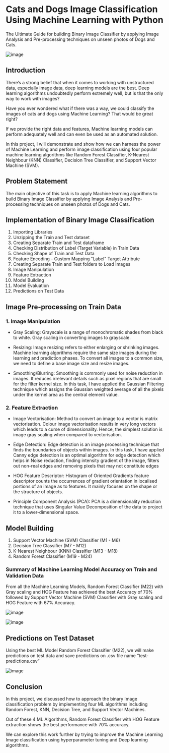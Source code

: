 # Cats and Dogs Image Classification Using Machine Learning with Python
The Ultimate Guide for building Binary Image Classifier by applying Image Analysis and Pre-processing techniques on unseen photos of Dogs and Cats.

![image](https://user-images.githubusercontent.com/31254745/156273676-a601feea-a259-43c7-bf09-b862764fcca6.png)

## Introduction
There’s a strong belief that when it comes to working with unstructured data, especially image data, deep learning models are the best. Deep learning algorithms undoubtedly perform extremely well, but is that the only way to work with images?

Have you ever wondered what if there was a way, we could classify the images of cats and dogs using Machine Learning? That would be great right?

If we provide the right data and features, Machine learning models can perform adequately well and can even be used as an automated solution.

In this project, I will demonstrate and show how we can harness the power of Machine Learning and perform image classification using four popular machine learning algorithms like Random Forest Classifier, K-Nearest Neighbour (KNN) Classifier, Decision Tree Classifier, and Support Vector Machine (SVM).

## Problem Statement
The main objective of this task is to apply Machine learning algorithms to build Binary Image Classifier by applying Image Analysis and Pre-processing techniques on unseen photos of Dogs and Cats.

## Implementation of Binary Image Classification

1. Importing Libraries
2. Unzipping the Train and Test dataset
3. Creating Separate Train and Test dataframe
4. Checking Distribution of Label (Target Variable) in Train Data
5. Checking Shape of Train and Test Data
6. Feature Encoding - Custom Mapping "Label" Target Attribute
7. Creating Separate Train and Test folders to Load Images
8. Image Manipulation
9. Feature Extraction
10. Model Building
11. Model Evaluation
12. Predictions on Test Data

## Image Pre-processing on Train Data

### 1. Image Manipulation

- Gray Scaling: Grayscale is a range of monochromatic shades from black to white. Gray scaling in converting images to grayscale. 

- Resizing: Image resizing refers to either enlarging or shrinking images. Machine learning algorithms require the same size images during the learning and prediction phases. To convert all images to a common size, we need to define a base image size and resize images. 

- Smoothing/Blurring: Smoothing is commonly used for noise reduction in images. It reduces irrelevant details such as pixel regions that are small for the filter kernel size. In this task, I have applied the Gaussian Filtering technique which assigns the Gaussian weighted average of all the pixels under the kernel area as the central element value.

### 2. Feature Extraction

- Image Vectorisation: Method to convert an image to a vector is matrix vectorisation. Colour image vectorisation results in very long vectors which leads to a curse of dimensionality. Hence, the simplest solution is image gray scaling when compared to vectorisation.

- Edge Detection: Edge detection is an image processing technique that finds the boundaries of objects within images. In this task, I have applied Canny edge detection is an optimal algorithm for edge detection which helps in Noise reduction, finding intensity gradient of the image, filters out non-real edges and removing pixels that may not constitute edges

- HOG Feature Descriptor:  Histogram of Oriented Gradients feature descriptor counts the occurrences of gradient orientation in localised portions of an image as to features. It mainly focuses on the shape or the structure of objects. 

- Principle Component Analysis (PCA): PCA is a dimensionality reduction technique that uses Singular Value Decomposition of the data to project it to a lower-dimensional space.

## Model Building

1.	Support Vector Machine (SVM) Classifier	(M1 - M6)
2.	Decision Tree Classifier				(M7 - M12)
3.	K-Nearest Neighbour (KNN) Classifier		(M13 - M18)
4.	Random Forest Classifier 				(M19 - M24)

### Summary of Machine Learning Model Accuracy on Train and Validation Data

From all the Machine Learning Models, Random Forest Classifier (M22) with Gray scaling and HOG Feature has achieved the best Accuracy of 70% followed by Support Vector Machine (SVM) Classifier with Gray scaling and HOG Feature with 67% Accuracy.

![image](https://user-images.githubusercontent.com/31254745/156274561-87bc8510-dac6-4e38-8d43-8558c3faeb05.png)

![image](https://user-images.githubusercontent.com/31254745/156274623-03a55d19-e68e-47ed-b9b1-3b0c820c1240.png)

## Predictions on Test Dataset

Using the best ML Model Random Forest Classifier (M22), we will make predictions on test data and save predictions on .csv file name “test-predictions.csv”

![image](https://user-images.githubusercontent.com/31254745/156274969-f87a57cc-fbdb-47bb-9448-7b736c2af86e.png)


## Conclusion 

In this project, we discussed how to approach the binary Image classification problem by implementing four ML algorithms including Random Forest, KNN, Decision Tree, and Support Vector Machines. 

Out of these 4 ML Algorithms, Random Forest Classifier with HOG Feature extraction shows the best performance with 70% accuracy.

We can explore this work further by trying to improve the Machine Learning Image classification using hyperparameter tuning and Deep learning algorithms.



